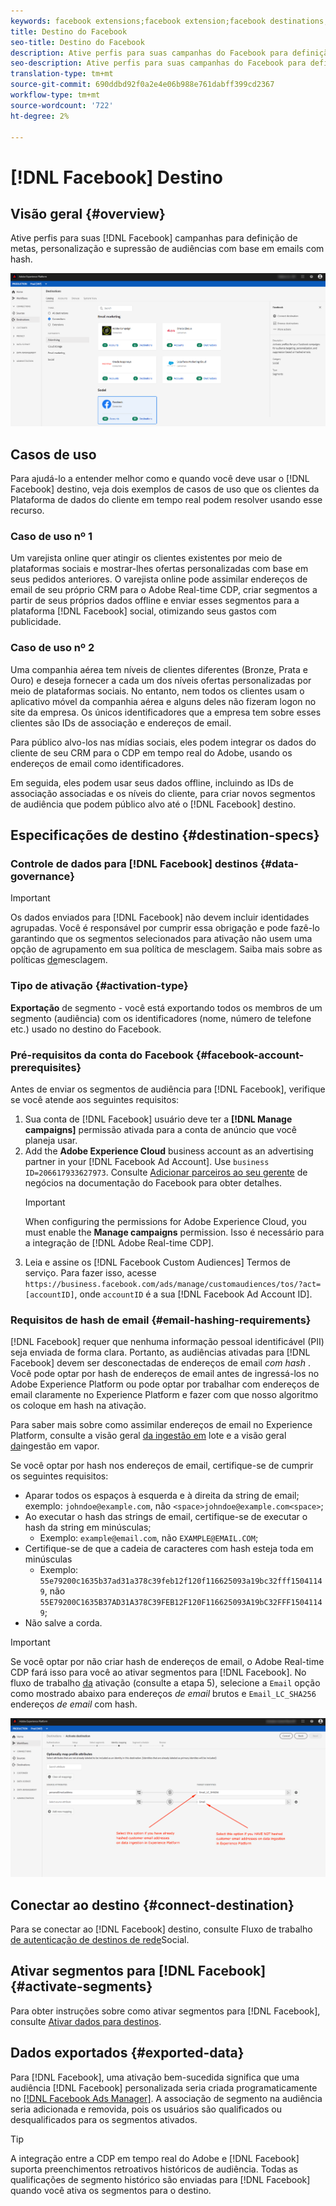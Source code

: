 ```yaml
---
keywords: facebook extensions;facebook extension;facebook destinations;facebook
title: Destino do Facebook
seo-title: Destino do Facebook
description: Ative perfis para suas campanhas do Facebook para definição de metas, personalização e supressão de audiências com base em emails com hash.
seo-description: Ative perfis para suas campanhas do Facebook para definição de metas, personalização e supressão de audiências com base em emails com hash.
translation-type: tm+mt
source-git-commit: 690ddbd92f0a2e4e06b988e761dabff399cd2367
workflow-type: tm+mt
source-wordcount: '722'
ht-degree: 2%

---
```



# [!DNL Facebook] Destino

## Visão geral {#overview}

Ative perfis para suas [!DNL Facebook] campanhas para definição de metas, personalização e supressão de audiências com base em emails com hash.

![Destino do Facebook na interface do usuário do CDP em tempo real](/help/rtcdp/destinations/assets/facebook-destination.png)

## Casos de uso

Para ajudá-lo a entender melhor como e quando você deve usar o [!DNL Facebook] destino, veja dois exemplos de casos de uso que os clientes da Plataforma de dados do cliente em tempo real podem resolver usando esse recurso.


### Caso de uso nº 1


Um varejista online quer atingir os clientes existentes por meio de plataformas sociais e mostrar-lhes ofertas personalizadas com base em seus pedidos anteriores. O varejista online pode assimilar endereços de email de seu próprio CRM para o Adobe Real-time CDP, criar segmentos a partir de seus próprios dados offline e enviar esses segmentos para a plataforma [!DNL Facebook] social, otimizando seus gastos com publicidade.


### Caso de uso nº 2


Uma companhia aérea tem níveis de clientes diferentes (Bronze, Prata e Ouro) e deseja fornecer a cada um dos níveis ofertas personalizadas por meio de plataformas sociais. No entanto, nem todos os clientes usam o aplicativo móvel da companhia aérea e alguns deles não fizeram logon no site da empresa. Os únicos identificadores que a empresa tem sobre esses clientes são IDs de associação e endereços de email.

Para público alvo-los nas mídias sociais, eles podem integrar os dados do cliente de seu CRM para o CDP em tempo real do Adobe, usando os endereços de email como identificadores.

Em seguida, eles podem usar seus dados offline, incluindo as IDs de associação associadas e os níveis do cliente, para criar novos segmentos de audiência que podem público alvo até o [!DNL Facebook] destino.

## Especificações de destino {#destination-specs}

### Controle de dados para [!DNL Facebook] destinos {#data-governance}

>[!IMPORTANT]
>
>Os dados enviados para [!DNL Facebook] não devem incluir identidades agrupadas. Você é responsável por cumprir essa obrigação e pode fazê-lo garantindo que os segmentos selecionados para ativação não usem uma opção de agrupamento em sua política de mesclagem. Saiba mais sobre as políticas [de](/help/profile/ui/merge-policies.md)mesclagem.

### Tipo de ativação {#activation-type}

**Exportação** de segmento - você está exportando todos os membros de um segmento (audiência) com os identificadores (nome, número de telefone etc.) usado no destino do Facebook.

### Pré-requisitos da conta do Facebook {#facebook-account-prerequisites}

Antes de enviar os segmentos de audiência para [!DNL Facebook], verifique se você atende aos seguintes requisitos:

1. Sua conta de [!DNL Facebook] usuário deve ter a **[!DNL Manage campaigns]** permissão ativada para a conta de anúncio que você planeja usar.
2. Add the **Adobe Experience Cloud** business account as an advertising partner in your [!DNL Facebook Ad Account]. Use `business ID=206617933627973`. Consulte [Adicionar parceiros ao seu gerente](https://www.facebook.com/business/help/1717412048538897) de negócios na documentação do Facebook para obter detalhes.
   >[!IMPORTANT]
   >
   > When configuring the permissions for Adobe Experience Cloud, you must enable the **Manage campaigns** permission. Isso é necessário para a integração de [!DNL Adobe Real-time CDP].
3. Leia e assine os [!DNL Facebook Custom Audiences] Termos de serviço. Para fazer isso, acesse `https://business.facebook.com/ads/manage/customaudiences/tos/?act=[accountID]`, onde `accountID` é a sua [!DNL Facebook Ad Account ID].

### Requisitos de hash de email {#email-hashing-requirements}

[!DNL Facebook] requer que nenhuma informação pessoal identificável (PII) seja enviada de forma clara. Portanto, as audiências ativadas para [!DNL Facebook] devem ser desconectadas de endereços de email *com hash* . Você pode optar por hash de endereços de email antes de ingressá-los no Adobe Experience Platform ou pode optar por trabalhar com endereços de email claramente no Experience Platform e fazer com que nosso algoritmo os coloque em hash na ativação.

Para saber mais sobre como assimilar endereços de email no Experience Platform, consulte a visão geral [da ingestão em](/help/ingestion/batch-ingestion/overview.md) lote e a visão geral [da](/help/ingestion/streaming-ingestion/overview.md)ingestão em vapor.

Se você optar por hash nos endereços de email, certifique-se de cumprir os seguintes requisitos:

* Aparar todos os espaços à esquerda e à direita da string de email; exemplo: `johndoe@example.com`, não `<space>johndoe@example.com<space>`;
* Ao executar o hash das strings de email, certifique-se de executar o hash da string em minúsculas;
   * Exemplo: `example@email.com`, não `EXAMPLE@EMAIL.COM`;
* Certifique-se de que a cadeia de caracteres com hash esteja toda em minúsculas
   * Exemplo: `55e79200c1635b37ad31a378c39feb12f120f116625093a19bc32fff15041149`, não `55E79200C1635B37AD31A378C39FEB12F120F116625093A19bC32FFF15041149`;
* Não salve a corda.


>[!IMPORTANT]
>
>Se você optar por não criar hash de endereços de email, o Adobe Real-time CDP fará isso para você ao ativar segmentos para [!DNL Facebook]. No fluxo de trabalho [da](/help/rtcdp/destinations/activate-destinations.md#activate-data) ativação (consulte a etapa 5), selecione a `Email` opção como mostrado abaixo para endereços *de email* brutos e `Email_LC_SHA256` endereços *de email* com hash.


![Ligação na ativação](/help/rtcdp/destinations/assets/identity-mapping.png)

## Conectar ao destino {#connect-destination}

Para se conectar ao [!DNL Facebook] destino, consulte Fluxo de trabalho [de autenticação de destinos de rede](/help/rtcdp/destinations/social-network-destinations-workflow.md)Social.


## Ativar segmentos para [!DNL Facebook] {#activate-segments}

Para obter instruções sobre como ativar segmentos para [!DNL Facebook], consulte [Ativar dados para destinos](/help/rtcdp/destinations/activate-destinations.md).

## Dados exportados {#exported-data}

Para [!DNL Facebook], uma ativação bem-sucedida significa que uma audiência [!DNL Facebook] personalizada seria criada programaticamente no [[!DNL Facebook Ads Manager]](https://www.facebook.com/adsmanager/manage/). A associação de segmento na audiência seria adicionada e removida, pois os usuários são qualificados ou desqualificados para os segmentos ativados.

>[!TIP]
>
>A integração entre a CDP em tempo real do Adobe e [!DNL Facebook] suporta preenchimentos retroativos históricos de audiência. Todas as qualificações de segmento histórico são enviadas para [!DNL Facebook] quando você ativa os segmentos para o destino.